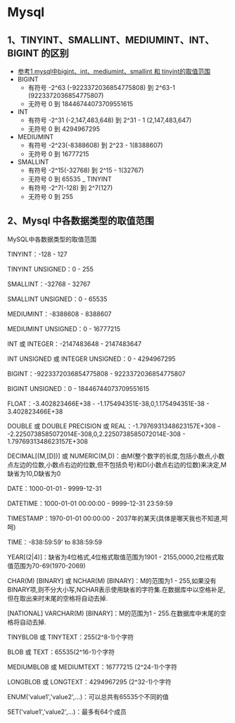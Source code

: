 # Mysql

## 1、TINYINT、SMALLINT、MEDIUMINT、INT、BIGINT 的区别
- [参考1 mysql中bigint、int、mediumint、smallint 和 tinyint的取值范围](https://www.cnblogs.com/wayne173/p/3747477.html)
- BIGINT 
    - 有符号 -2^63 (-9223372036854775808) 到 2^63-1 (9223372036854775807) 
    - 无符号 0 到 18446744073709551615
- INT
    - 有符号 -2^31 (-2,147,483,648) 到 2^31 - 1 (2,147,483,647)
    - 无符号 0 到 4294967295
- MEDIUMINT
    - 有符号 -2^23(-8388608) 到 2^23 - 1(8388607)
    - 无符号 0 到 16777215
- SMALLINT
    - 有符号 -2^15(-32768) 到 2^15 - 1(32767)
    - 无符号 0 到 65535
_ TINYINT
    - 有符号 -2^7(-128) 到 2^7(127)
    - 无符号 0 到 255

## 2、Mysql 中各数据类型的取值范围
MySQL中各数据类型的取值范围 

TINYINT：-128 - 127 

TINYINT UNSIGNED：0 - 255
 
SMALLINT：-32768 - 32767
 
SMALLINT UNSIGNED：0 - 65535
 
MEDIUMINT：-8388608 - 8388607

MEDIUMINT UNSIGNED：0 - 16777215
 
INT 或 INTEGER：-2147483648 - 2147483647 

INT UNSIGNED 或 INTEGER UNSIGNED：0 - 4294967295
 
BIGINT：-9223372036854775808 - 9223372036854775807
 
BIGINT UNSIGNED：0 - 18446744073709551615
 
FLOAT：-3.402823466E+38 - -1.175494351E-38,0,1.175494351E-38 - 3.402823466E+38
 
DOUBLE 或 DOUBLE PRECISION 或 REAL：-1.7976931348623157E+308 - -2.2250738585072014E-308,0,2.2250738585072014E-308 - 1.7976931348623157E+308
 
DECIMAL[(M,[D])] 或 NUMERIC(M,D)：由M(整个数字的长度,包括小数点,小数点左边的位数,小数点右边的位数,但不包括负号)和D(小数点右边的位数)来决定,M缺省为10,D缺省为0
 
DATE：1000-01-01 - 9999-12-31
 
DATETIME：1000-01-01 00:00:00 - 9999-12-31 23:59:59
 
TIMESTAMP：1970-01-01 00:00:00 - 2037年的某天(具体是哪天我也不知道,呵呵)
 
TIME：-838:59:59' to 838:59:59
 
YEAR[(2|4)]：缺省为4位格式,4位格式取值范围为1901 - 2155,0000,2位格式取值范围为70-69(1970-2069)
 
CHAR(M) [BINARY] 或 NCHAR(M) [BINARY]：M的范围为1 - 255,如果没有BINARY项,则不分大小写,NCHAR表示使用缺省的字符集.在数据库中以空格补足,但在取出来时末尾的空格将自动去掉.
 
[NATIONAL] VARCHAR(M) [BINARY]：M的范围为1 - 255.在数据库中末尾的空格将自动去掉.
 
TINYBLOB 或 TINYTEXT：255(2^8-1)个字符
 
BLOB 或 TEXT：65535(2^16-1)个字符
 
MEDIUMBLOB 或 MEDIUMTEXT：16777215 (2^24-1)个字符
 
LONGBLOB 或 LONGTEXT：4294967295 (2^32-1)个字符
 
ENUM('value1','value2',...)：可以总共有65535个不同的值
 
SET('value1','value2',...)：最多有64个成员 
